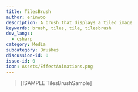 ```yaml
---
title: TilesBrush
author: erinwoo  
description: A brush that displays a tiled image 
keywords: brush, tiles, tile, tilesbrush
dev_langs:
  - csharp
category: Media
subcategory: Brushes
discussion-id: 0
issue-id: 0
icon: Assets/EffectAnimations.png
---
```


> [!SAMPLE TilesBrushSample]
